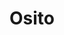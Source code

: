 ---
title: Osito
date: 
draft: false

# descripcion
description : Osito

materials: Plata 925

color: Plateado

dimensions: 1,3cm x 2cm

code: 02-14-0230

type: "Dijes"

categories: []

price: $5.610,00

price_eftvo: $4.770,00

# Images
# first image will be shown in the product page
images:
  # - image: "images/path_to_image"
  # La ubicacion de las imagenes es imagenes/Dijes/Dijes.Plata/02-14-0230-osito
  - image: "./images/dijes/plata/02-14-0230-osito.JPG"
---